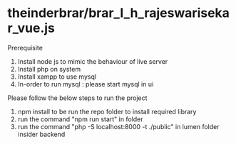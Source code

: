 # theinderbrar/brar_I_h_rajeswarisekar_vue.js

Prerequisite
1. Install node js to mimic the behaviour of live server
2. Install php on system
3. Install xampp to use mysql
4. In-order to run mysql : please start mysql in ui

 
Please follow the below steps to run the project 
1. npm install to be run the repo folder to install required library
2. run the command "npm run start" in folder 
3. run the command "php -S localhost:8000 -t ./public" in lumen folder insider backend
